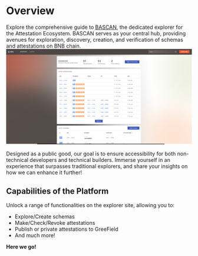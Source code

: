 # Overview

Explore the comprehensive guide to [BASCAN](https://www.bascan.io), the dedicated explorer for the Attestation Ecosystem. BASCAN serves as your central hub, providing avenues for exploration, discovery, creation, and verification of schemas and attestations on BNB chain.
![bascan home page](../figures/bascan_homepage.png)

Designed as a public good, our goal is to ensure accessibility for both non-technical developers and technical builders. Immerse yourself in an experience that surpasses traditional explorers, and share your insights on how we can enhance it further!

## Capabilities of the Platform

Unlock a range of functionalities on the explorer site, allowing you to:

- Explore/Create schemas
- Make/Check/Revoke attestations
- Publish or private attestations to GreeField
- And much more!

**Here we go!**
